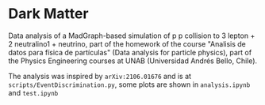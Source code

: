 # Dark Matter

Data analysis of a MadGraph-based simulation of p p collision to 3 lepton + 2 neutralino1 + neutrino, part of the homework of the course "Analisis de datos para física de partículas" (Data analysis for particle physics), part of the Physics Engineering courses at UNAB (Universidad Andrés Bello, Chile).

The analysis was inspired by ```arXiv:2106.01676``` and is at ```scripts/EventDiscrimination.py```, some plots are shown in ```analysis.ipynb``` and ```test.ipynb```
